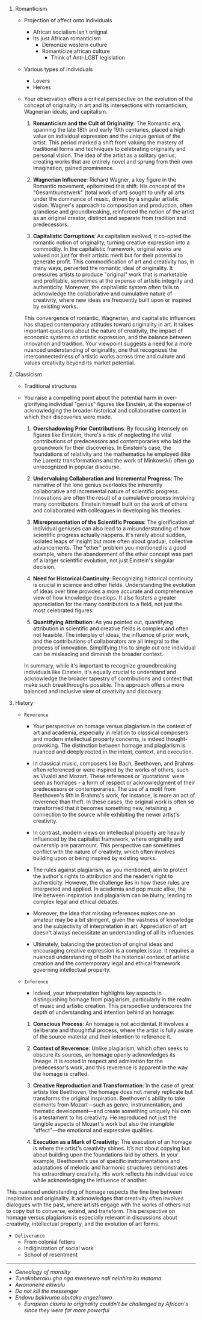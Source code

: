 

1. Romanticism

   - Projection of affect onto individuals
      - African socialism isn't oriignal
      - Its just African romanticism
        - Demonize western cutlure
        - Romanticize african culture
          - Think of Anti-LGBT legislation
   
   - Various types of individuals
     - Lovers
     - Heroes
    
   - Your observation offers a critical perspective on the evolution of the concept of originality in art and its intersections with romanticism, Wagnerian ideals, and capitalism.

       1. **Romanticism and the Cult of Originality**: The Romantic era, spanning the late 18th and early 19th centuries, placed a high value on individual expression and the unique genius of the artist. This period marked a shift from valuing the mastery of traditional forms and techniques to celebrating originality and personal vision. The idea of the artist as a solitary genius, creating works that are entirely novel and sprung from their own imagination, gained prominence.

       2. **Wagnerian Influence**: Richard Wagner, a key figure in the Romantic movement, epitomized this shift. His concept of the "Gesamtkunstwerk" (total work of art) sought to unify all arts under the dominance of music, driven by a singular artistic vision. Wagner's approach to composition and production, often grandiose and groundbreaking, reinforced the notion of the artist as an original creator, distinct and separate from tradition and predecessors.

       3. **Capitalistic Corruptions**: As capitalism evolved, it co-opted the romantic notion of originality, turning creative expression into a commodity. In the capitalistic framework, original works are valued not just for their artistic merit but for their potential to generate profit. This commodification of art and creativity has, in many ways, perverted the romantic ideal of originality. It pressures artists to produce "original" work that is marketable and profitable, sometimes at the expense of artistic integrity and authenticity. Moreover, the capitalistic system often fails to acknowledge the collaborative and cumulative nature of creativity, where new ideas are frequently built upon or inspired by existing works.

       This convergence of romantic, Wagnerian, and capitalistic influences has shaped contemporary attitudes toward originality in art. It raises important questions about the nature of creativity, the impact of economic systems on artistic expression, and the balance between innovation and tradition. Your viewpoint suggests a need for a more nuanced understanding of originality, one that recognizes the interconnectedness of artistic works across time and culture and values creativity beyond its market potential.
      
3. Classicism
   - Traditional structures
   - You raise a compelling point about the potential harm in over-glorifying individual "genius" figures like Einstein, at the expense of acknowledging the broader historical and collaborative context in which their discoveries were made.

      1. **Overshadowing Prior Contributions**: By focusing intensely on figures like Einstein, there's a risk of neglecting the vital contributions of predecessors and contemporaries who laid the groundwork for their discoveries. In Einstein's case, the foundations of relativity and the mathematics he employed (like the Lorentz transformations and the work of Minkowski) often go unrecognized in popular discourse.

      2. **Undervaluing Collaboration and Incremental Progress**: The narrative of the lone genius overlooks the inherently collaborative and incremental nature of scientific progress. Innovations are often the result of a cumulative process involving many contributors. Einstein himself built on the work of others and collaborated with colleagues in developing his theories.

      3. **Misrepresentation of the Scientific Process**: The glorification of individual geniuses can also lead to a misunderstanding of how scientific progress actually happens. It's rarely about sudden, isolated leaps of insight but more often about gradual, collective advancements. The "ether" problem you mentioned is a good example, where the abandonment of the ether concept was part of a larger scientific evolution, not just Einstein's singular decision.

      4. **Need for Historical Continuity**: Recognizing historical continuity is crucial in science and other fields. Understanding the evolution of ideas over time provides a more accurate and comprehensive view of how knowledge develops. It also fosters a greater appreciation for the many contributors to a field, not just the most celebrated figures.

      5. **Quantifying Attribution**: As you pointed out, quantifying attribution in scientific and creative fields is complex and often not feasible. The interplay of ideas, the influence of prior work, and the contributions of collaborators are all integral to the process of innovation. Simplifying this to single out one individual can be misleading and diminish the broader context.

      In summary, while it's important to recognize groundbreaking individuals like Einstein, it's equally crucial to understand and acknowledge the broader tapestry of contributions and context that make such breakthroughs possible. This approach offers a more balanced and inclusive view of creativity and discovery.
  
3. History
   - `Reverence`
     - Your perspective on homage versus plagiarism in the context of art and academia, especially in relation to classical composers and modern intellectual property concerns, is indeed thought-provoking. The distinction between homage and plagiarism is nuanced and deeply rooted in the intent, context, and execution.

     - In classical music, composers like Bach, Beethoven, and Brahms often referenced or were inspired by the works of others, such as Vivaldi and Mozart. These references or 'quotations' were seen as homages - a form of respect or acknowledgment of their predecessors or contemporaries. The use of a motif from Beethoven's 9th in Brahms's work, for instance, is more an act of reverence than theft. In these cases, the original work is often so transformed that it becomes something new, retaining a connection to the source while exhibiting the newer artist's creativity.

     - In contrast, modern views on intellectual property are heavily influenced by the capitalist framework, where originality and ownership are paramount. This perspective can sometimes conflict with the nature of creativity, which often involves building upon or being inspired by existing works. 

     - The rules against plagiarism, as you mentioned, aim to protect the author's rights to attribution and the reader's right to authenticity. However, the challenge lies in how these rules are interpreted and applied. In academia and pop music alike, the line between inspiration and plagiarism can be blurry, leading to complex legal and ethical debates.

     - Moreover, the idea that missing references makes one an amateur may be a bit stringent, given the vastness of knowledge and the subjectivity of interpretation in art. Appreciation of art doesn't always necessitate an understanding of all its influences.

     - Ultimately, balancing the protection of original ideas and encouraging creative expression is a complex issue. It requires a nuanced understanding of both the historical context of artistic creation and the contemporary legal and ethical framework governing intellectual property.
   - `Inference`
     - Indeed, your interpretation highlights key aspects in distinguishing homage from plagiarism, particularly in the realm of music and artistic creation. This perspective underscores the depth of understanding and intention behind an homage:

     1. **Conscious Process**: An homage is not accidental. It involves a deliberate and thoughtful process, where the artist is fully aware of the source material and their intention to reference it.

     2. **Context of Reverence**: Unlike plagiarism, which often seeks to obscure its sources, an homage openly acknowledges its lineage. It is rooted in respect and admiration for the predecessor's work, and this reverence is apparent in the way the homage is crafted.

     3. **Creative Reproduction and Transformation**: In the case of great artists like Beethoven, the homage does not merely replicate but transforms the original inspiration. Beethoven's ability to take elements from Mozart—such as genre, instrumentation, and thematic development—and create something uniquely his own is a testament to his creativity. He reproduced not just the tangible aspects of Mozart's work but also the intangible "affect"—the emotional and expressive qualities.

     4. **Execution as a Mark of Creativity**: The execution of an homage is where the artist's creativity shines. It’s not about copying but about building upon the foundations laid by others. In your example, Beethoven's use of specific instrumentations and adaptations of melodic and harmonic structures demonstrates his extraordinary creativity. His work reflects his individual voice while acknowledging the influence of another.

This nuanced understanding of homage respects the fine line between inspiration and originality. It acknowledges that creativity often involves dialogues with the past, where artists engage with the works of others not to copy but to converse, extend, and transform. This perspective on homage versus plagiarism is especially relevant in discussions about creativity, intellectual property, and the evolution of art forms.
   - `Deliverance`
     - From colonial fetters
     - Indiginization of social work
     - School of resentment


   ----

   - *Genealogy of morality*
   - *Tunakoberaku gha nga mwenewo nali neinhira ku matama*
   - *Awononeire ekiwulu*   
   - *Do not kill the messenger*
   - *Endovu bakivuma obutako engezirawo*
      - *European claims to originality couldn't be challenged by African's since they were far more powerful*



